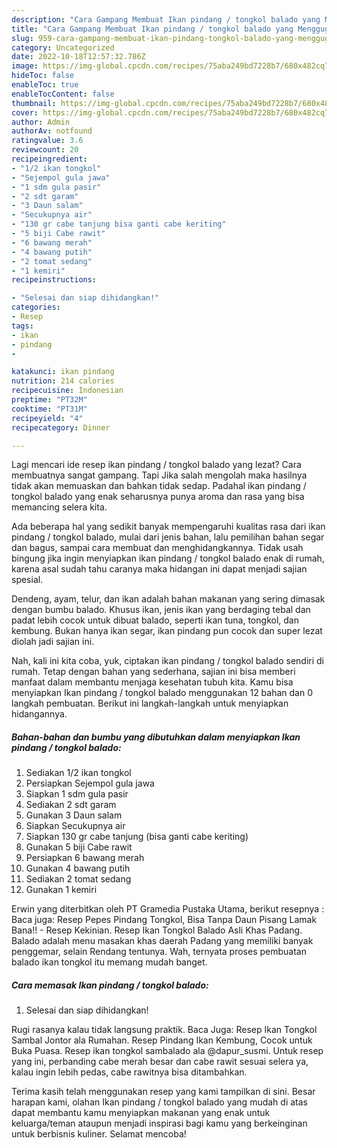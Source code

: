 ```yaml
---
description: "Cara Gampang Membuat Ikan pindang / tongkol balado yang Menggugah Selera"
title: "Cara Gampang Membuat Ikan pindang / tongkol balado yang Menggugah Selera"
slug: 959-cara-gampang-membuat-ikan-pindang-tongkol-balado-yang-menggugah-selera
category: Uncategorized
date: 2022-10-18T12:57:32.786Z
image: https://img-global.cpcdn.com/recipes/75aba249bd7228b7/680x482cq70/ikan-pindang-tongkol-balado-foto-resep-utama.jpg
hideToc: false
enableToc: true
enableTocContent: false
thumbnail: https://img-global.cpcdn.com/recipes/75aba249bd7228b7/680x482cq70/ikan-pindang-tongkol-balado-foto-resep-utama.jpg
cover: https://img-global.cpcdn.com/recipes/75aba249bd7228b7/680x482cq70/ikan-pindang-tongkol-balado-foto-resep-utama.jpg
author: Admin
authorAv: notfound
ratingvalue: 3.6
reviewcount: 20
recipeingredient:
- "1/2 ikan tongkol"
- "Sejempol gula jawa"
- "1 sdm gula pasir"
- "2 sdt garam"
- "3 Daun salam"
- "Secukupnya air"
- "130 gr cabe tanjung bisa ganti cabe keriting"
- "5 biji Cabe rawit"
- "6 bawang merah"
- "4 bawang putih"
- "2 tomat sedang"
- "1 kemiri"
recipeinstructions:

- "Selesai dan siap dihidangkan!"
categories:
- Resep
tags:
- ikan
- pindang
- 

katakunci: ikan pindang  
nutrition: 214 calories
recipecuisine: Indonesian
preptime: "PT32M"
cooktime: "PT31M"
recipeyield: "4"
recipecategory: Dinner

---
```



Lagi mencari ide resep ikan pindang / tongkol balado yang lezat? Cara membuatnya sangat gampang. Tapi Jika salah mengolah maka hasilnya tidak akan memuaskan dan bahkan tidak sedap. Padahal ikan pindang / tongkol balado yang enak seharusnya punya aroma dan rasa yang bisa memancing selera kita.


Ada beberapa hal yang sedikit banyak mempengaruhi kualitas rasa dari ikan pindang / tongkol balado, mulai dari jenis bahan, lalu pemilihan bahan segar dan bagus, sampai cara membuat dan menghidangkannya. Tidak usah bingung jika ingin menyiapkan ikan pindang / tongkol balado enak di rumah, karena asal sudah tahu caranya maka hidangan ini dapat menjadi sajian spesial.

Dendeng, ayam, telur, dan ikan adalah bahan makanan yang sering dimasak dengan bumbu balado. Khusus ikan, jenis ikan yang berdaging tebal dan padat lebih cocok untuk dibuat balado, seperti ikan tuna, tongkol, dan kembung. Bukan hanya ikan segar, ikan pindang pun cocok dan super lezat diolah jadi sajian ini.


Nah, kali ini kita coba, yuk, ciptakan ikan pindang / tongkol balado sendiri di rumah. Tetap dengan bahan yang sederhana, sajian ini bisa memberi manfaat dalam membantu menjaga kesehatan tubuh kita. Kamu bisa menyiapkan Ikan pindang / tongkol balado menggunakan 12 bahan dan 0 langkah pembuatan. Berikut ini langkah-langkah untuk menyiapkan hidangannya.

<!--inarticleads1-->

##### Bahan-bahan dan bumbu yang dibutuhkan dalam menyiapkan Ikan pindang / tongkol balado:

1. Sediakan 1/2 ikan tongkol
1. Persiapkan Sejempol gula jawa
1. Siapkan 1 sdm gula pasir
1. Sediakan 2 sdt garam
1. Gunakan 3 Daun salam
1. Siapkan Secukupnya air
1. Siapkan 130 gr cabe tanjung (bisa ganti cabe keriting)
1. Gunakan 5 biji Cabe rawit
1. Persiapkan 6 bawang merah
1. Gunakan 4 bawang putih
1. Sediakan 2 tomat sedang
1. Gunakan 1 kemiri


Erwin yang diterbitkan oleh PT Gramedia Pustaka Utama, berikut resepnya : Baca juga: Resep Pepes Pindang Tongkol, Bisa Tanpa Daun Pisang Lamak Bana!! - Resep Kekinian. Resep Ikan Tongkol Balado Asli Khas Padang. Balado adalah menu masakan khas daerah Padang yang memiliki banyak penggemar, selain Rendang tentunya. Wah, ternyata proses pembuatan balado ikan tongkol itu memang mudah banget. 

<!--inarticleads2-->

##### Cara memasak Ikan pindang / tongkol balado:


1. Selesai dan siap dihidangkan!

Rugi rasanya kalau tidak langsung praktik. Baca Juga: Resep Ikan Tongkol Sambal Jontor ala Rumahan. Resep Pindang Ikan Kembung, Cocok untuk Buka Puasa. Resep ikan tongkol sambalado ala @dapur_susmi. Untuk resep yang ini, perbanding cabe merah besar dan cabe rawit sesuai selera ya, kalau ingin lebih pedas, cabe rawitnya bisa ditambahkan. 

Terima kasih telah menggunakan resep yang kami tampilkan di sini. Besar harapan kami, olahan Ikan pindang / tongkol balado yang mudah di atas dapat membantu kamu menyiapkan makanan yang enak untuk keluarga/teman ataupun menjadi inspirasi bagi kamu yang berkeinginan untuk berbisnis kuliner. Selamat mencoba!
